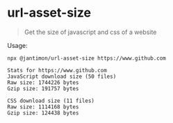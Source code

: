 # url-asset-size

> Get the size of javascript and css of a website

Usage:

```
npx @jantimon/url-asset-size https://www.github.com

Stats for https://www.github.com
JavaScript download size (50 files)
Raw size: 1744226 bytes
Gzip size: 191757 bytes

CSS download size (11 files)
Raw size: 1114168 bytes
Gzip size: 124438 bytes
```